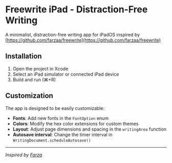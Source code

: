 # Freewrite iPad - Distraction-Free Writing

A minimalist, distraction-free writing app for iPadOS inspired by [https://github.com/farzaa/freewrite](https://github.com/farzaa/freewrite)



## Installation

1. Open the project in Xcode
2. Select an iPad simulator or connected iPad device
3. Build and run (⌘+R)

## Customization

The app is designed to be easily customizable:

- **Fonts**: Add new fonts in the `FontOption` enum
- **Colors**: Modify the hex color extensions for custom themes
- **Layout**: Adjust page dimensions and spacing in the `writingArea` function
- **Autosave interval**: Change the timer interval in `WritingDocument.scheduleAutosave()`

---

*Inspired by [Farza](https://freewrite.io/)* 
